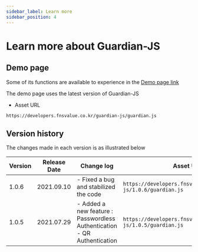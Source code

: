 ```yaml
---
sidebar_label: Learn more
sidebar_position: 4
---
```

# Learn more about Guardian-JS

## Demo page

Some of its functions are available to experience in the [Demo page link](https://developers.fnsvalue.co.kr/guardian-js/demo/)

The demo page uses the latest version of Guardian-JS

- Asset URL
```
https://developers.fnsvalue.co.kr/guardian-js/guardian.js
```

## Version history
The changes made in each version is as illustrated below

|Version|Release Date|Change log|Asset URL|
|---|---|---|---|
|1.0.6| 2021.09.10 | - Fixed a bug and stabilized the code| `https://developers.fnsvalue.co.kr/guardian-js/1.0.6/guardian.js` |
|1.0.5| 2021.07.29 | - Added a new feature : Passwordless Authentication<br/> - QR Authentication | `https://developers.fnsvalue.co.kr/guardian-js/1.0.5/guardian.js` |
